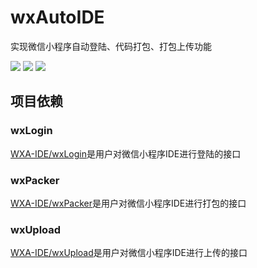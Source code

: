 # wxAutoIDE
实现微信小程序自动登陆、代码打包、打包上传功能

![][php]  ![][1] ![][2] 

## 项目依赖

### wxLogin  
[WXA-IDE/wxLogin][wxLogin]是用户对微信小程序IDE进行登陆的接口  

### wxPacker  
[WXA-IDE/wxPacker][wxPacker]是用户对微信小程序IDE进行打包的接口  

### wxUpload  
[WXA-IDE/wxUpload][wxUpload]是用户对微信小程序IDE进行上传的接口  


[1]:https://img.shields.io/travis/rust-lang/rust.svg
[php]:https://img.shields.io/packagist/php-v/symfony/symfony.svg?style=flat-square
[2]:https://img.shields.io/redmine/plugin/stars/redmine_xlsx_format_issue_exporter.svg

[wxLogin]:https://github.com/WXA-IDE/wxLogin
[wxPacker]:https://github.com/WXA-IDE/wxPacker
[wxUpload]:https://github.com/WXA-IDE/wxUpload
